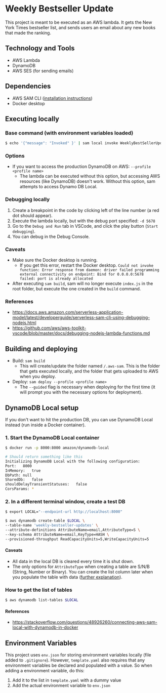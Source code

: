 # Weekly Bestseller Update

This project is meant to be executed as an AWS lambda.
It gets the New York Times bestseller list, and sends users an email about any new books that made the ranking.

## Technology and Tools
* AWS Lambda
* DynamoDB
* AWS SES (for sending emails)

## Dependencies
* AWS SAM CLI ([installation instructions](https://docs.aws.amazon.com/serverless-application-model/latest/developerguide/serverless-sam-cli-install-mac.html))
* Docker desktop

## Executing locally
### Base command (with environment variables loaded)
```bash
$ echo '{"message": "Invoked" }' | sam local invoke WeeklyBestSellerUpdate --env-vars env.json
```

### Options
* If you want to access the production DynamoDB on AWS: `--profile <profile name>`
  * The lambda can be executed without this option, but accessing AWS resources (like DynamoDB) doesn't work. Without this option, sam attempts to access Dynamo DB Local.

### Debugging locally
1. Create a breakpoint in the code by clicking left of the line number (a red dot should appear).
2. Execute the lambda locally, but with the debug port specified: `-d 5678`
3. Go to the `Debug and Run` tab in VSCode, and click the play button (`Start debugging`).
4. You can debug in the Debug Console.

### Caveats
* Make sure the Docker desktop is running.
  * If you get this error, restart the Docker desktop. `Could not invoke function: Error response from daemon: driver failed programming external connectivity on endpoint: Bind for 0.0.0.0:5678 failed: port is already allocated`
* After executing `sam build`, sam will no longer execute `index.js` in the root folder, but execute the one created in the `build` command.

### References
* https://docs.aws.amazon.com/serverless-application-model/latest/developerguide/serverless-sam-cli-using-debugging-nodejs.html
* https://github.com/aws/aws-toolkit-vscode/blob/master/docs/debugging-nodejs-lambda-functions.md

## Building and deploying
* Build: `sam build`
  * This will create/update the folder named `/.aws-sam`. This is the folder that gets executed locally, and the folder that gets uploaded to AWS when you deploy.
* Deploy: `sam deploy --profile <profile name>`
  * The `--guided` flag is necessary when deploying for the first time (it will prompt you with the necessary options for deployment).

## DynamoDB Local setup
If you don't want to hit the production DB, you can use DynamoDB Local instead (run inside a Docker container).

### 1. Start the DynamoDB Local container
```bash
$ docker run -p 8000:8000 amazon/dynamodb-local

# Should return something like this
Initializing DynamoDB Local with the following configuration:
Port:	8000
InMemory:	true
DbPath:	null
SharedDb:	false
shouldDelayTransientStatuses:	false
CorsParams:	*
```
### 2. In a different terminal window, create a test DB
```bash
$ export LOCAL="--endpoint-url http://localhost:8000"

$ aws dynamodb create-table $LOCAL \
--table-name 'weekly-bestseller-updates' \
--attribute-definitions AttributeName=email,AttributeType=S \
--key-schema AttributeName=email,KeyType=HASH \
--provisioned-throughput ReadCapacityUnits=5,WriteCapacityUnits=5
```

#### Caveats
* All data in the local DB is cleared every time it is shut down.
* The only options for `AttributeType` when creating a table are S/N/B (String, Number or Binary). You can create the list column later when you populate the table with data ([further explanation](https://stackoverflow.com/a/48809570/11249670)).

### How to get the list of tables
```bash
$ aws dynamodb list-tables $LOCAL
```

#### References
* https://stackoverflow.com/questions/48926260/connecting-aws-sam-local-with-dynamodb-in-docker

## Environment Variables
This project uses `env.json` for storing environment variables locally (file added to `.gitignore`). However, `template.yaml` also requires that any environment variables be declared and populated with a value. So when adding a environment variable, do this:

1. Add it to the list in `template.yaml` with a dummy value
2. Add the actual environment variable to `env.json`
